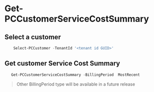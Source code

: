 # Get-PCCustomerServiceCostSummary #

## Select a customer ##

```powershell
    Select-PCCustomer -TenantId '<tenant id GUID>'
```

## Get customer Service Cost Summary ##

```powershell
   Get-PCCustomerServiceCostSummary -BillingPeriod  MostRecent
```

   > Other BillingPeriod type will be available in a future release
